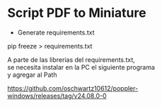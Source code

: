 # Script PDF to Miniature  

- Generate requirements.txt  

pip freeze > requirements.txt  


A parte de las librerias del requirements.txt,  
se necesita instalar en la PC el siguiente programa  
y agregar al Path  

https://github.com/oschwartz10612/poppler-windows/releases/tag/v24.08.0-0

